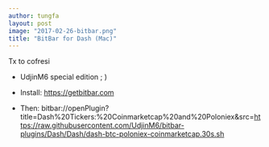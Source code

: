 ```yaml
---
author: tungfa
layout: post
image: "2017-02-26-bitbar.png"
title: "BitBar for Dash (Mac)"
---
```

Tx to cofresi
+ UdjinM6 special edition ; )

- Install:
<https://getbitbar.com>

- Then:
bitbar://openPlugin?title=Dash%20Tickers:%20Coinmarketcap%20and%20Poloniex&src=https://raw.githubusercontent.com/UdjinM6/bitbar-plugins/Dash/Dash/dash-btc-poloniex-coinmarketcap.30s.sh
